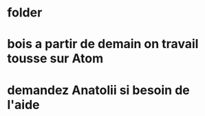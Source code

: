 # folder
# bois a partir de demain on travail tousse sur Atom
# demandez Anatolii si besoin de l'aide

